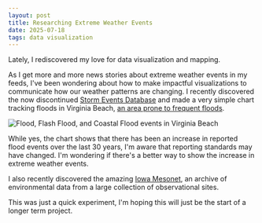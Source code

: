 ```yaml
---
layout: post
title: Researching Extreme Weather Events
date: 2025-07-18
tags: data visualization
---
```


Lately, I rediscovered my love for data visualization and mapping.

As I get more and more news stories about extreme weather events in my feeds, I've been wondering about how to make impactful visualizations to communicate how our weather patterns are changing.
I recently discovered the now discontinued [Storm Events Database](https://www.ncdc.noaa.gov/stormevents/) and made a very simple chart tracking floods in Virginia Beach, [an area prone to frequent floods](https://virginiabeach.gov/connect/blog/the-ripple-effect-virginia-beachs-three-most-common-flood-types).

![Flood, Flash Flood, and Coastal Flood events in Virginia Beach]({{site.url}}/assets/img/flood_results_chart.svg)

While yes, the chart shows that there has been an increase in reported flood events over the last 30 years, I'm aware that reporting standards may have changed. I'm wondering if there's a better way to show the increase in extreme weather events.

I also recently discovered the amazing [Iowa Mesonet](https://mesonet.agron.iastate.edu/vtec/search.php?mode=list), an archive of environmental data from a large collection of observational sites.

This was just a quick experiment, I'm hoping this will just be the start of a longer term project.
